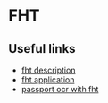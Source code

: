 # FHT

## Useful links

- [fht description](http://www.jip.ru/2017/294-308-2017.pdf)
- [fht application](https://www.scs-europe.net/conf/ecms2008/ecms2008%20CD/ecms2008%20pdf/vv-ECMS2008_0127.pdf)
- [passport ocr with fht](https://sci-hub.mksa.top/10.1117/12.2268725)
